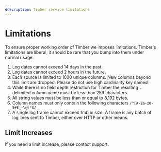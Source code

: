 ```yaml
---
description: Timber service limitations
---
```


# Limitations

To ensure proper working order of Timber we imposes limitations. Timber's limitations are liberal, it should be rare that you bump into them under normal usage.

1. Log dates cannot exceed 14 days in the past.
2. Log dates cannot exceed 2 hours in the future.
3. Each source is limited to 1000 unique columns. New columns beyond this limit are dropped. Please do not use high cardinality key names!
4. While there is no field depth restriction for Timber the resulting `.` delimited column name must be less than 256 characters.
5. All string values must be less than or equal to 8,192 bytes.
6. Column names must only contain the following characters `/^[A-Za-z0-9#$_-\@]*$/`
7. A single log frame cannot exceed 1mb in size. A frame is any batch of log lines sent to Timber, either over HTTP or other means.

## Limit Increases

If you need a limit increase, please contact support.


